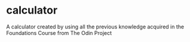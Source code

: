 # calculator
A calculator created by using all the previous knowledge acquired in the Foundations Course from The Odin Project
